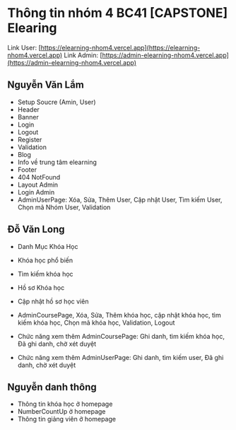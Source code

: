 # Thông tin nhóm 4 BC41 [CAPSTONE] Elearing

Link User: [https://elearning-nhom4.vercel.app](https://elearning-nhom4.vercel.app)
Link Admin: [https://admin-elearning-nhom4.vercel.app](https://admin-elearning-nhom4.vercel.app)

## Nguyễn Văn Lắm

- Setup Soucre (Amin, User)
- Header
- Banner
- Login
- Logout
- Register
- Validation
- Blog
- Info về trung tâm elearning
- Footer
- 404 NotFound
- Layout Admin
- Login Admin
- AdminUserPage: Xóa, Sửa, Thêm User, Cập nhật User, Tìm kiếm User, Chọn mã Nhóm User, Validation

## Đỗ Văn Long

- Danh Mục Khóa Học
- Khóa học phổ biến
- Tìm kiếm khóa học
- Hồ sơ Khóa học
- Cập nhật hồ sơ học viên

- AdminCoursePage, Xóa, Sửa, Thêm khóa học, cập nhật khóa học, tìm kiếm khóa học, Chọn mã khóa học, Validation, Logout

- Chức năng xem thêm AdminCoursePage: Ghi danh, tìm kiếm khóa học, Đã ghi danh, chờ xét duyệt

- Chức năng xem thêm AdminUserPage: Ghi danh, tìm kiếm user, Đã ghi danh, chờ xét duyệt

## Nguyễn danh thông

- Thông tin khóa học ở homepage
- NumberCountUp ở homepage
- Thông tin giảng viên ở homepage
